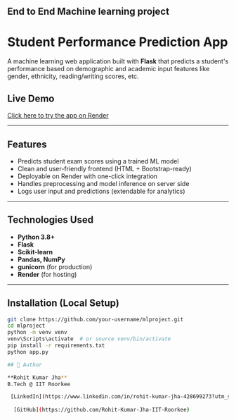 ## End to End Machine learning project

# Student Performance Prediction App 

A machine learning web application built with **Flask** that predicts a student's performance based on demographic and academic input features like gender, ethnicity, reading/writing scores, etc.

##  Live Demo

 [Click here to try the app on Render](https://mlproject-fd1c.onrender.com/predictdata)  

---

##  Features

- Predicts student exam scores using a trained ML model
- Clean and user-friendly frontend (HTML + Bootstrap-ready)
- Deployable on Render with one-click integration
- Handles preprocessing and model inference on server side
- Logs user input and predictions (extendable for analytics)

---

##  Technologies Used

- **Python 3.8+**
- **Flask**
- **Scikit-learn**
- **Pandas, NumPy**
- **gunicorn** (for production)
- **Render** (for hosting)

---

##  Installation (Local Setup)

```bash
git clone https://github.com/your-username/mlproject.git
cd mlproject
python -m venv venv
venv\Scripts\activate  # or source venv/bin/activate
pip install -r requirements.txt
python app.py

## 👤 Author

**Rohit Kumar Jha**  
B.Tech @ IIT Roorkee  

 [LinkedIn](https://www.linkedin.com/in/rohit-kumar-jha-428699273?utm_source=share&utm_campaign=share_via&utm_content=profile&utm_medium=android_app) 
 
  [GitHub](https://github.com/Rohit-Kumar-Jha-IIT-Roorkee)
